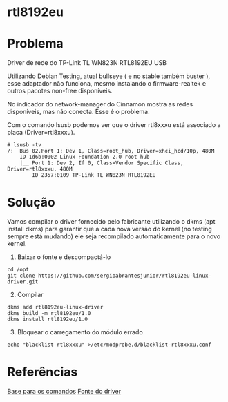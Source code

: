 # rtl8192eu

# Problema
Driver de rede do TP-Link TL WN823N RTL8192EU USB

Utilizando Debian Testing, atual bullseye ( e no stable também buster ), esse adaptador não funciona, mesmo instalando o firmware-realtek e outros pacotes non-free disponíveis.

No indicador do network-manager do Cinnamon mostra as redes disponíveis, mas não conecta. Esse é o problema.

Com o comando lsusb podemos ver que o driver rtl8xxxu está associado a placa (Driver=rtl8xxxu).

```
# lsusb -tv
/:  Bus 02.Port 1: Dev 1, Class=root_hub, Driver=xhci_hcd/10p, 480M
    ID 1d6b:0002 Linux Foundation 2.0 root hub
    |__ Port 1: Dev 2, If 0, Class=Vendor Specific Class, Driver=rtl8xxxu, 480M
        ID 2357:0109 TP-Link TL WN823N RTL8192EU
```

# Solução

Vamos compilar o driver fornecido pelo fabricante utilizando o dkms (apt install dkms) para garantir que a cada nova versão do kernel (no testing sempre está mudando) ele seja recompilado automaticamente para o novo kernel.

1. Baixar o fonte e descompactá-lo
```
cd /opt
git clone https://github.com/sergioabrantesjunior/rtl8192eu-linux-driver.git
```
2. Compilar

```
dkms add rtl8192eu-linux-driver
dkms build -m rtl8192eu/1.0
dkms install rtl8192eu/1.0
```
3. Bloquear o carregamento do módulo errado
```
echo "blacklist rtl8xxxu" >/etc/modprobe.d/blacklist-rtl8xxxu.conf
```

# Referências
[Base para os comandos](https://salsa.debian.org/kretcheu/tutoriais/-/blob/master/dkms.md)
[Fonte do driver](https://github.com/Mange/rtl8192eu-linux-driver)


